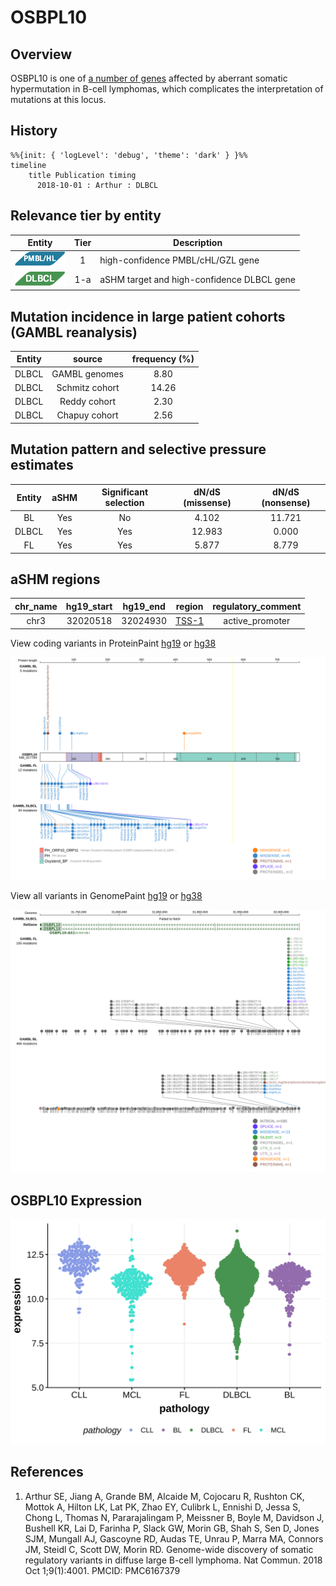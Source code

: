 # OSBPL10

## Overview
OSBPL10 is one of [a number of genes](https://github.com/morinlab/LLMPP/wiki/ashm) affected by aberrant somatic hypermutation in B-cell lymphomas, which complicates the interpretation of mutations at this locus.
## History
```mermaid
%%{init: { 'logLevel': 'debug', 'theme': 'dark' } }%%
timeline
    title Publication timing
      2018-10-01 : Arthur : DLBCL
```

## Relevance tier by entity

|Entity|Tier|Description                           |
|:------:|:----:|--------------------------------------|
|![PMBL](images/icons/PMBL_tier1.png)|1|high-confidence PMBL/cHL/GZL gene|
|![DLBCL](images/icons/DLBCL_tier1.png) |1-a | aSHM target and high-confidence DLBCL gene            |

## Mutation incidence in large patient cohorts (GAMBL reanalysis)

|Entity|source               |frequency (%)|
|:------:|:---------------------:|:-------------:|
|DLBCL |GAMBL genomes        | 8.80        |
|DLBCL |Schmitz cohort       |14.26        |
|DLBCL |Reddy cohort         | 2.30        |
|DLBCL |Chapuy cohort        | 2.56        |

## Mutation pattern and selective pressure estimates

|Entity|aSHM|Significant selection|dN/dS (missense)|dN/dS (nonsense)|
|:------:|:----:|:---------------------:|:----------------:|:----------------:|
|BL    |Yes |No                   | 4.102          |11.721          |
|DLBCL |Yes |Yes                  |12.983          | 0.000          |
|FL    |Yes |Yes                  | 5.877          | 8.779          |

## aSHM regions

|chr_name|hg19_start|hg19_end|region                                                                                     |regulatory_comment|
|:--------:|:----------:|:--------:|:-------------------------------------------------------------------------------------------:|:------------------:|
|chr3    |32020518  |32024930|[TSS-1](https://genome.ucsc.edu/s/rdmorin/GAMBL%20hg19?position=chr3%3A32020518%2D32024930)|active_promoter   |


View coding variants in ProteinPaint [hg19](https://morinlab.github.io/LLMPP/GAMBL/OSBPL10_protein.html)  or [hg38](https://morinlab.github.io/LLMPP/GAMBL/OSBPL10_protein_hg38.html)

![](images/proteinpaint/OSBPL10_NM_017784.svg)

View all variants in GenomePaint [hg19](https://morinlab.github.io/LLMPP/GAMBL/OSBPL10.html)  or [hg38](https://morinlab.github.io/LLMPP/GAMBL/OSBPL10_hg38.html)

![](images/proteinpaint/OSBPL10.svg)

## OSBPL10 Expression
![](images/gene_expression/OSBPL10_by_pathology.svg)
<!-- ORIGIN: arthurGenomewideDiscoverySomatic2018 -->
<!-- DLBCL: arthurGenomewideDiscoverySomatic2018 -->

## References
1.  Arthur SE, Jiang A, Grande BM, Alcaide M, Cojocaru R, Rushton CK, Mottok A, Hilton LK, Lat PK, Zhao EY, Culibrk L, Ennishi D, Jessa S, Chong L, Thomas N, Pararajalingam P, Meissner B, Boyle M, Davidson J, Bushell KR, Lai D, Farinha P, Slack GW, Morin GB, Shah S, Sen D, Jones SJM, Mungall AJ, Gascoyne RD, Audas TE, Unrau P, Marra MA, Connors JM, Steidl C, Scott DW, Morin RD. Genome-wide discovery of somatic regulatory variants in diffuse large B-cell lymphoma. Nat Commun. 2018 Oct 1;9(1):4001. PMCID: PMC6167379
